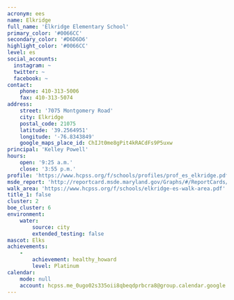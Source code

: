 ```yaml
---
acronym: ees
name: Elkridge
full_name: 'Elkridge Elementary School'
primary_color: '#0066CC'
secondary_color: '#D6D6D6'
highlight_color: '#0066CC'
level: es
social_accounts:
  instagram: ~
  twitter: ~
  facebook: ~
contact:
    phone: 410-313-5006
    fax: 410-313-5074
address:
    street: '7075 Montgomery Road'
    city: Elkridge
    postal_code: 21075
    latitude: '39.2564951'
    longitude: '-76.8343849'
    google_maps_place_id: ChIJt0me8gPit4kRACdFs9P5uxw
principal: 'Kelley Powell'
hours:
    open: '9:25 a.m.'
    close: '3:55 p.m.'
profile: 'https://www.hcpss.org/f/schools/profiles/prof_es_elkridge.pdf'
msde_report: 'http://reportcard.msde.maryland.gov/Graphs/#/ReportCards/ReportCardSchool/1//1/13/0101/'
walk_area: 'https://www.hcpss.org/f/schools/elkridge-es-walk-area.pdf'
title_1: false
cluster: 2
boe_cluster: 6
environment:
    water:
        source: city
        extended_testing: false
mascot: Elks
achievements:
    -
        achievement: healthy_howard
        level: Platinum
calendar:
    mode: null
    account: hcpss.me_0ugo02s335oii8qbeqdprbcra8@group.calendar.google.com
---
```

